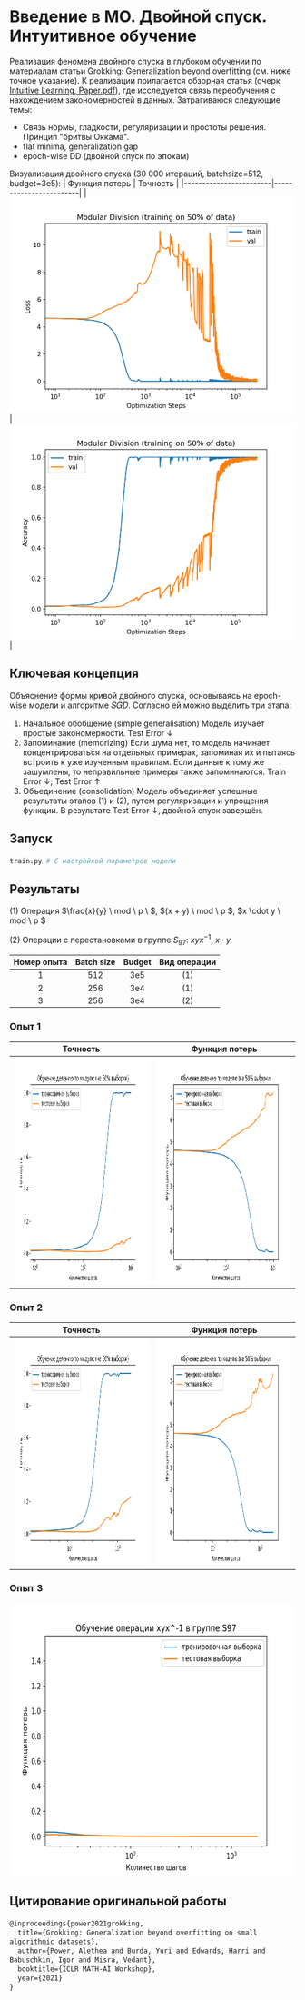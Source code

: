 # Введение в МО. Двойной спуск. Интуитивное обучение
Реализация феномена двойного спуска в глубоком обучении по материалам статьи Grokking: Generalization beyond overfitting (см. ниже точное указание).
К реализации прилагается обзорная статья (очерк <ins>Intuitive Learning, Paper.pdf</ins>), где исследуется связь переобучения с нахождением закономерностей в данных. 
Затрагиваюся следующие темы:
- Связь нормы, гладкости, регуляризации и простоты решения. Принцип "бритвы Оккама".
- flat minima, generalization gap
- epoch-wise DD (двойной спуск по эпохам)

Визуализация двойного спуска (30 000 итераций, batchsize=512, budget=3e5):
| Функция потерь            | Точность          |
|------------------------|------------------------|
| ![](results/loss.png) | ![](results/acc.png) |

## Ключевая концепция
Объяснение формы кривой двойного спуска, основываясь на epoch-wise модели и алгоритме 𝑆𝐺𝐷. Согласно ей можно выделить три этапа:
1. Начальное обобщение (simple generalisation)
Модель изучает простые закономерности. Test Error ↓
2. Запоминание (memorizing)
Если шума нет, то модель начинает концентрироваться на отдельных примерах, запоминая их и пытаясь встроить к уже изученным правилам. Если данные к тому же зашумлены,
то неправильные примеры также запоминаются. Train Error ↓; Test Error ↑
4. Объединение (consolidation)
Модель объединяет успешные результаты этапов (1) и (2), путем регуляризации и упрощения функции. В результате Test Error ↓, двойной спуск завершён.

## Запуск
```python
train.py # С настройкой параметров модели
```
## Результаты

(1) Операция $\frac{x}{y} \ mod \ p \ $, $(x + y) \ mod \ p \$, $x \cdot y \ mod \ p \$

(2) Операции с перестановками в группе $S_{97}$: $xyx^{-1}, \ x \cdot y$

| Номер опыта | Batch size | Budget | Вид операции
|:-----------:|:-----------:|:-----------:|:-----------:|
| 1   |         512  |        3e5 | (1) | 
| 2   |         256  |         3e4    | (1) |
| 3   |         256  |         3e4 | (2) |

### Опыт 1
| Точность | Функция потерь |
|----------|----------|
| <img src="results/acc_512.gif" alt="" width="535" height="400"> | <img src="results/loss_512.gif" alt="" width="535" height="400"> |

### Опыт 2

| Точность | Функция потерь |
|----------|----------|
| <img src="results/acc_256.gif" alt="" width="535" height="400"> | <img src="results/loss_256.gif" alt="" width="535" height="400"> |

### Опыт 3

<img src="results/Perm_loss_100.png" alt="" width="640" height="480">

## Цитирование оригинальной работы
```
@inproceedings{power2021grokking,
  title={Grokking: Generalization beyond overfitting on small algorithmic datasets},
  author={Power, Alethea and Burda, Yuri and Edwards, Harri and Babuschkin, Igor and Misra, Vedant},
  booktitle={ICLR MATH-AI Workshop},
  year={2021}
}
```

